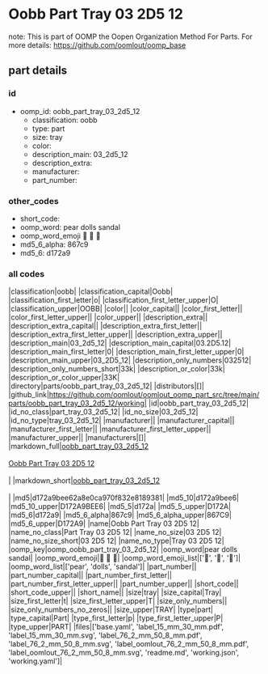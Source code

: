 # Oobb Part Tray 03 2D5 12  

note: This is part of OOMP the Oopen Organization Method For Parts. For more details: https://github.com/oomlout/oomp_base

##  part details





### id
* oomp_id: oobb_part_tray_03_2d5_12
  * classification: oobb
  * type: part
  * size: tray
  * color: 
  * description_main: 03_2d5_12
  * description_extra: 
  * manufacturer: 
  * part_number: 

### other_codes
* short_code: 
* oomp_word: pear dolls sandal
* oomp_word_emoji :pear: :dolls: :sandal:
* md5_6_alpha: 867c9
* md5_6: d172a9

### all codes 
|classification|oobb|
|classification_capital|Oobb|
|classification_first_letter|o|
|classification_first_letter_upper|O|
|classification_upper|OOBB|
|color||
|color_capital||
|color_first_letter||
|color_first_letter_upper||
|color_upper||
|description_extra||
|description_extra_capital||
|description_extra_first_letter||
|description_extra_first_letter_upper||
|description_extra_upper||
|description_main|03_2d5_12|
|description_main_capital|03.2D5.12|
|description_main_first_letter|0|
|description_main_first_letter_upper|0|
|description_main_upper|03_2D5_12|
|description_only_numbers|032512|
|description_only_numbers_short|33k|
|description_or_color|33k|
|description_or_color_upper|33K|
|directory|parts/oobb_part_tray_03_2d5_12|
|distributors|[]|
|github_link|https://github.com/oomlout/oomlout_oomp_part_src/tree/main/parts/oobb_part_tray_03_2d5_12/working|
|id|oobb_part_tray_03_2d5_12|
|id_no_class|part_tray_03_2d5_12|
|id_no_size|03_2d5_12|
|id_no_type|tray_03_2d5_12|
|manufacturer||
|manufacturer_capital||
|manufacturer_first_letter||
|manufacturer_first_letter_upper||
|manufacturer_upper||
|manufacturers|[]|
|markdown_full|[oobb_part_tray_03_2d5_12](https://github.com/oomlout/oomlout_oomp_part_src/tree/main/parts/oobb_part_tray_03_2d5_12/working)<br>[](https://github.com/oomlout/oomlout_oomp_part_src/tree/main/parts/oobb_part_tray_03_2d5_12/working)<br>[Oobb Part Tray 03 2D5 12](https://github.com/oomlout/oomlout_oomp_part_src/tree/main/parts/oobb_part_tray_03_2d5_12/working)<br><br>|
|markdown_short|[oobb_part_tray_03_2d5_12](https://github.com/oomlout/oomlout_oomp_part_src/tree/main/parts/oobb_part_tray_03_2d5_12/working)<br><br>|
|md5|d172a9bee62a8e0ca970f832e8189381|
|md5_10|d172a9bee6|
|md5_10_upper|D172A9BEE6|
|md5_5|d172a|
|md5_5_upper|D172A|
|md5_6|d172a9|
|md5_6_alpha|867c9|
|md5_6_alpha_upper|867C9|
|md5_6_upper|D172A9|
|name|Oobb Part Tray 03 2D5 12|
|name_no_class|Part Tray 03 2D5 12|
|name_no_size|03 2D5 12|
|name_no_size_short|03 2D5 12|
|name_no_type|Tray 03 2D5 12|
|oomp_key|oomp_oobb_part_tray_03_2d5_12|
|oomp_word|pear dolls sandal|
|oomp_word_emoji|:pear: :dolls: :sandal:|
|oomp_word_emoji_list|[':pear:', ':dolls:', ':sandal:']|
|oomp_word_list|['pear', 'dolls', 'sandal']|
|part_number||
|part_number_capital||
|part_number_first_letter||
|part_number_first_letter_upper||
|part_number_upper||
|short_code||
|short_code_upper||
|short_name||
|size|tray|
|size_capital|Tray|
|size_first_letter|t|
|size_first_letter_upper|T|
|size_only_numbers||
|size_only_numbers_no_zeros||
|size_upper|TRAY|
|type|part|
|type_capital|Part|
|type_first_letter|p|
|type_first_letter_upper|P|
|type_upper|PART|
|files|['base.yaml', 'label_15_mm_30_mm.pdf', 'label_15_mm_30_mm.svg', 'label_76_2_mm_50_8_mm.pdf', 'label_76_2_mm_50_8_mm.svg', 'label_oomlout_76_2_mm_50_8_mm.pdf', 'label_oomlout_76_2_mm_50_8_mm.svg', 'readme.md', 'working.json', 'working.yaml']|
